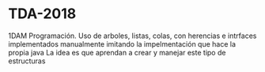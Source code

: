 # TDA-2018
 1DAM Programación. Uso de arboles, listas, colas, con herencias e intrfaces implementados manualmente
 imitando la impelmentación que hace la propia java
 La idea es que aprendan a crear y manejar este tipo de estructuras

